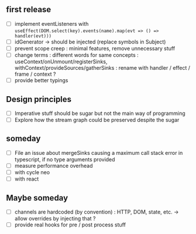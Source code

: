 ## first release

- [ ] implement eventListeners with `useEffect(DOM.select(key).events(name).map(evt => () => handler(evt)))`
- [ ] idGenerator -> should be injected (replace symbols in Subject)
- [ ] prevent scope creep : minimal features, remove unnecessary stuff
- [ ] change terms : different words for same concepts : useContext/onUnmount/registerSinks, withContext/provideSources/gatherSinks : rename with handler / effect / frame / context ?
- [ ] provide better typings

## Design principles

- [ ] Imperative stuff should be sugar but not the main way of programming
- [ ] Explore how the stream graph could be preserved despite the sugar

## someday

- [ ] File an issue about mergeSinks causing a maximum call stack error in typescript, if no type arguments provided
- [ ] measure performance overhead
- [ ] with cycle neo
- [ ] with react

## Maybe someday

- [ ] channels are hardcoded (by convention) : HTTP, DOM, state, etc. -> allow overrides by injecting that ?
- [ ] provide real hooks for pre / post process stuff
